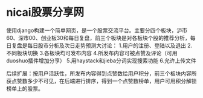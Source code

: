 nicai股票分享网
=====================================
使用django构建一个简单网页，是一个股票交流平台。主要分四个板块，沪市60、深市00、创业板30和每日复盘，前三个板块是对各板块个股的推荐分析，每日复盘是每日股市分析及次日走势预测大讨论：
1.用户的注册、登陆以及退出
2.不同板块切换
3.各板块均可发布内容
4.所发布内容可被点赞及评论（可用duoshuo插件增加分享）
5.用haystack和jieba分词实现搜索功能
6.允许上传文件

后续扩展：按用户活跃性，所发布内容得到点赞数给用户积分，前三个板块内容所获点赞数多少不可见，在后端进行排序，得到一个点赞数榜单，用户可用积分解锁榜单上的股票。